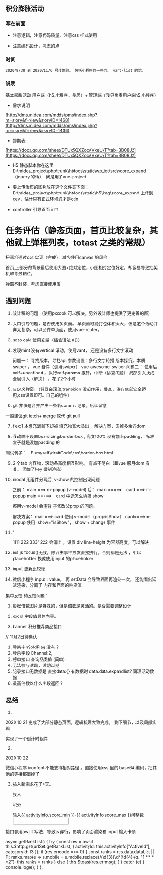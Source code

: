 ## 积分膨胀活动

### 写在前面

* 注意逻辑，注意代码质量，注意css 样式使用

* 注意编码设计，考虑的点

### 时间

    2020/9/30 到 2020/11/6 号转体验。 包括小程序的一些坑。 vant-list 的坑。 

### 说明

基本膨胀活动 用户端（h5,小程序，美居）+ 管理端（我只负责用户端h5,小程序）

* 需求说明

[http://dms.midea.com/mdds/pms/index.php?m=story&f=view&storyID=1468](http://dms.midea.com/mdds/pms/index.php?m=story&f=view&storyID=1468)

* 排期表

[https://docs.qq.com/sheet/DTUx5QXZocVVxeUxT?tab=BB08J2](https://docs.qq.com/sheet/DTUx5QXZocVVxeUxT?tab=BB08J2)


* H5 静态脚本你在这里 D:\midea_project\php\trunk\htdocs\static\wp_iot\src\score_expand （jquery 的话）, 我是用了vue-project

* 要上传发布的图片放在这个文件夹下面：D:\midea_project\php\trunk\htdocs\static\h5\img\score_expand 上传到dev，估计只有正式环境的才是cdn

* controller 引导页面入口


# 任务评估（静态页面，首页比较复杂，其他就上弹框列表，totast 之类的常规）

扭蛋机通过css 实现（完成），减少使用canvas 的风险

首页,上部分的背景最后使用大图+绝对定位，小图相对定位好定，却容易导致抽奖机和背景错位。

弹窗不封装，考虑直接使用库

## 遇到问题

1. 设计稿的问题 （使用pxcook 可以解决，另外设计师也提供了更完善的图）

2. 入口引导问题，是否使用多页面。 单页面可能打包体积太大，但是这个活动并非太复杂，可以允许单页面，使用vue-router。

3. scss calc 使用变量（插值语法 #{}）

4. 
    发现mint 没有vertical 滚动，使用vant， 还是没有多行文字滚动

    问题一： 寻找版本，寻找api 参数设置：多行文字轮播 版本探究，本质 swiper ， vue 组件（调用swiper） vue-awesome-swiper 
    问题二： 使用后 self=undefined ，执行self.params 报错，中断（排查问题） 局部引入换成全局引入（解决） ，花了2个小时


5. 自定义弹窗，（背景会滚动,transition 没起作用，排查，没有底部安全适配,css设置即可。自己的组件）


6. git 非快速合并产生一条新commit 记录，后续留意

一般建议git fetch+ merge 取代 git pull


7. flex:1 本想充满剩下却被 填充物充大溢出 ，解决方案，去掉多余的dom


8. 移动端不设置box-sizing:border-box , 高度100% 没有加上padding， 标准盒子就是没加padding 的

测试例子：　E:\myself\draftCode\css\border-box.html

9. 2 个tab 内容物，滚动条高度相互影响。 有点不明白（跟vue 服用dom 有关。 添加了key 强制渲染）

10. modal 用组件分离后, v-show 的控制出现问题

    之前： main ===> m-popup (v-model)     后： main =====>　card ===> m-popup  main =====>　card 中途怎么协商 show

    都用v-model 会违背 子修改父prop 的问题。

    解决方案： main===> card 使用 v-model（prop:isShow）      card====>m-popup 使用 :show="isShow"， show + change 事件 

11. '<div> 1111<span> 222</span> 333'    222 会偏上 ，设置 div line-height 为容器高度，可以解决


12. ios js focus()无效，除非由事件触发直接执行，否则都是无法 ，所以placeholder 换成使用input 的placeholder


13. input 更新比较慢

14. 微信小程序 input：value， 再 setData 会导致界面再渲染一次， 还能看出延迟渲染，分离了 内存和界面的响应值

集中反馈 待反馈问题：

1. 膨胀倍数图片是特殊的，但是倍数是灵活的。是否需要调整设计

2. excel 字段值具体内容。

3. banner 积分推荐商品接口 


// 11月2日待确认

1. 秒杀卡nSoldFlag 没有？
2. 秒杀字段  Channel:2, 
3. 榜单接口  查询品类值 (简单)
4. 无法参与活动，活动过期
5. 记录接口无数据是 直接data:{}  有数据时 data.data.expandlist? 同理活动数据
6. 最高倍数以什么字段返回 ?


## 总结

1. 

2020 10 21 完成了大部分静态页面，逻辑梳理大致完成。 剩下细节，以及局部实现 

实现了一个倒计时组件

2. 

2020 10 22 

微信小程序 iconfont 不能支持相对路径 。直接使用css 里的 base64 编码，把其他的链接都删掉了


3. 插入新需求花了4天。



   <div class="btn-row">
                            <div class="left">
                                <p>投入</p>
                                <p>积分</p>
                            </div>
                            <div class="input-wrapper">
                                <i
                                    v-if="activeInput && btns.showMinusBtn"
                                    class="iconfont icon-jianhao minus"
                                    @click="minusScore"
                                ></i>
                                <div
                                    v-if="!activeInput"
                                    class="placeholder"
                                    @click="focusInput"
                                >
                                    输入{{ activityInfo.score_min }}-{{ activityInfo.score_max }}间整数
                                </div>
                                <input
                                    ref="score-input"
                                    v-if="activeInput"
                                    v-model="costScore"
                                    type="number"
                                    autocomplete="off"
                                    @blur="handleBlur"
                                />
                                <i
                                    v-if="activeInput && btns.showAddBtn"
                                    class="iconfont icon-jiahao add"
                                    @click="addScore"
                                ></i>
                            </div>




接口都用await 写法，导致js 穿行，影响了页面渲染和 input 输入卡顿


  async getRankList() {
            try {
                const res = await this.$http.get(urlSet.getRankList, {
                    activityId: this.activityInfo["ActiveId"],
                    categoryid: 13
                });
                if (res.errcode === 0) {
                    const ranks = res.data.dataList || [];
                    ranks.map(e => e.mobile = e.mobile.replace(/(\d{3})\d*(\d{4})/g, "$1****$2"))
                    this.ranks = ranks
                } else {
                    this.$toast(res.errmsg);
                }
            } catch (e) {
                console.log(e);
            }
        },


